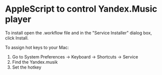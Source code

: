 # AppleScript to control Yandex.Music player 
To install open the .workflow file and in the "Service Installer" dialog box, click Install.

To assign hot keys to your Mac:
  1. Go to System Preferences -> Keyboard -> Shortcuts -> Service
  2. Find the Yandex.musik
  3. Set the hotkey